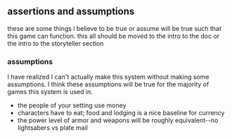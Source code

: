 


## assertions and assumptions
these are some things i believe to be true or assume will be true such that this game can function. this all should be moved to the intro to the doc or the intro to the storyteller section



### assumptions
I have realized I can't actually make this system without making some assumptions. I think these assumptions will be true for the majority of games this system is used in.
- the people of your setting use money
- characters have to eat; food and lodging is a nice baseline for currency
- the power level of armor and weapons will be roughly equivalent--no lightsabers vs plate mail
